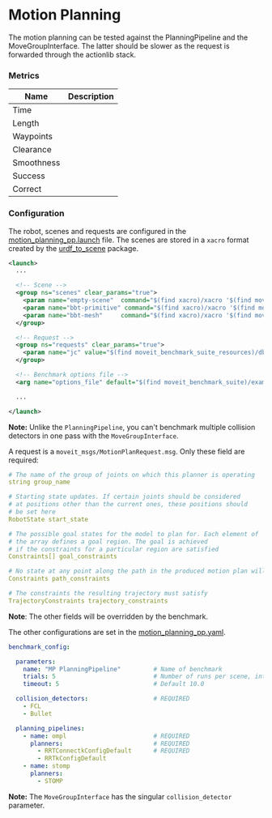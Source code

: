 # Motion Planning
The motion planning can be tested against the PlanningPipeline and the MoveGroupInterface. The latter should be slower as the request is forwarded through the actionlib stack.


### Metrics
| Name       | Description |
|------------|-------------|
| Time       |             |
| Length     |             |
| Waypoints  |             |
| Clearance  |             |
| Smoothness |             |
| Success    |             |
| Correct    |             |


### Configuration
The robot, scenes and requests are configured in the [motion_planning_pp.launch](benchmark_suite/benchmarks/motion_planning.launch) file. The scenes are stored in a `xacro` format created by the [urdf_to_scene](https://github.com/captain-yoshi/urdf_to_scene) package.
```xml
<launch>
  ...

  <!-- Scene -->
  <group ns="scenes" clear_params="true">
    <param name="empty-scene"  command="$(find xacro)/xacro '$(find moveit_benchmark_suite_resources)/db/empty_scene.urdf.xacro'"/>
    <param name="bbt-primitive" command="$(find xacro)/xacro '$(find moveit_benchmark_suite_resources)/db/bbt/panda/scene_primitive.urdf.xacro'"/>
    <param name="bbt-mesh"     command="$(find xacro)/xacro '$(find moveit_benchmark_suite_resources)/db/bbt/panda/scene_mesh_hq.urdf.xacro'"/>
  </group>

  <!-- Request -->
  <group ns="requests" clear_params="true">
    <param name="jc" value="$(find moveit_benchmark_suite_resources)/db/bbt/panda/request_goal_jc.yaml"/>
  </group>

  <!-- Benchmark options file -->
  <arg name="options_file" default="$(find moveit_benchmark_suite)/examples/motion_planning.yaml"/>

  ...

</launch>

```
**Note:** Unlike the `PlanningPipeline`, you can't benchmark multiple collision detectors in one pass with the `MoveGroupInterface`.

A request is a `moveit_msgs/MotionPlanRequest.msg`. Only these field are required:
```yaml
# The name of the group of joints on which this planner is operating
string group_name

# Starting state updates. If certain joints should be considered
# at positions other than the current ones, these positions should
# be set here
RobotState start_state

# The possible goal states for the model to plan for. Each element of
# the array defines a goal region. The goal is achieved
# if the constraints for a particular region are satisfied
Constraints[] goal_constraints

# No state at any point along the path in the produced motion plan will violate these constraints (this applies to all points, not just waypoints)
Constraints path_constraints

# The constraints the resulting trajectory must satisfy
TrajectoryConstraints trajectory_constraints
```
**Note**: The other fields will be overridden by the benchmark.


The other configurations are set in the [motion_planning_pp.yaml](benchmark_suite/config/motion_planning_pp.yaml).
```yaml
benchmark_config:

  parameters:
    name: "MP PlanningPipeline"         # Name of benchmark
    trials: 5                           # Number of runs per scene, interface, collision detector and each planning algorithm
    timeout: 5                          # Default 10.0

  collision_detectors:                  # REQUIRED
    - FCL
    - Bullet

  planning_pipelines:
    - name: ompl                        # REQUIRED
      planners:                         # REQUIRED
        - RRTConnectkConfigDefault      # REQUIRED
        - RRTkConfigDefault
    - name: stomp
      planners:
        - STOMP
```
**Note:** The `MoveGroupInterface` has the singular `collision_detector` parameter.
